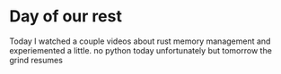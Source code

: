 # Day of our rest
Today I watched a couple videos about rust memory management and experiemented a little. no python today unfortunately but tomorrow the grind resumes
